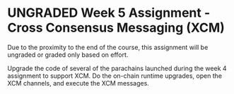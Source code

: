 # UNGRADED Week 5 Assignment - Cross Consensus Messaging (XCM)

Due to the proximity to the end of the course, this assignment will be ungraded or graded only based on effort.

Upgrade the code of several of the parachains launched during the week 4 assignment to support XCM. Do the on-chain runtime upgrades, open the XCM channels, and execute the XCM messages.